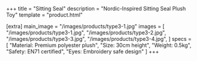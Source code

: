 +++
title = "Sitting Seal"
description = "Nordic-Inspired Sitting Seal Plush Toy"
template = "product.html"

[extra]
main_image = "/images/products/type3-1.jpg"
images = [
    "/images/products/type3-1.jpg",
    "/images/products/type3-2.jpg",
    "/images/products/type3-3.jpg",
    "/images/products/type3-4.jpg",
]
specs = [
  "Material: Premium polyester plush",
  "Size: 30cm height",
  "Weight: 0.5kg",
  "Safety: EN71 certified",
  "Eyes: Embroidery safe design"
]
+++